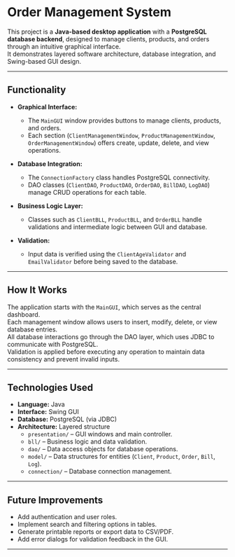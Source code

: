 # Order Management System  

This project is a **Java-based desktop application** with a **PostgreSQL database backend**, designed to manage clients, products, and orders through an intuitive graphical interface.  
It demonstrates layered software architecture, database integration, and Swing-based GUI design.  

---

## Functionality  

- **Graphical Interface:**  
  - The `MainGUI` window provides buttons to manage clients, products, and orders.  
  - Each section (`ClientManagementWindow`, `ProductManagementWindow`, `OrderManagementWindow`) offers create, update, delete, and view operations.  

- **Database Integration:**  
  - The `ConnectionFactory` class handles PostgreSQL connectivity.  
  - DAO classes (`ClientDAO`, `ProductDAO`, `OrderDAO`, `BillDAO`, `LogDAO`) manage CRUD operations for each table.  

- **Business Logic Layer:**  
  - Classes such as `ClientBLL`, `ProductBLL`, and `OrderBLL` handle validations and intermediate logic between GUI and database.  

- **Validation:**  
  - Input data is verified using the `ClientAgeValidator` and `EmailValidator` before being saved to the database.  

---

## How It Works  

The application starts with the `MainGUI`, which serves as the central dashboard.  
Each management window allows users to insert, modify, delete, or view database entries.  
All database interactions go through the DAO layer, which uses JDBC to communicate with PostgreSQL.  
Validation is applied before executing any operation to maintain data consistency and prevent invalid inputs.  

---

## Technologies Used  

- **Language:** Java  
- **Interface:** Swing GUI  
- **Database:** PostgreSQL (via JDBC)  
- **Architecture:** Layered structure  
  - `presentation/` – GUI windows and main controller.  
  - `bll/` – Business logic and data validation.  
  - `dao/` – Data access objects for database operations.  
  - `model/` – Data structures for entities (`Client`, `Product`, `Order`, `Bill`, `Log`).  
  - `connection/` – Database connection management.  

---

## Future Improvements  

- Add authentication and user roles.  
- Implement search and filtering options in tables.  
- Generate printable reports or export data to CSV/PDF.  
- Add error dialogs for validation feedback in the GUI.  

---

